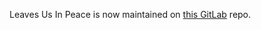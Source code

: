 Leaves Us In Peace is now maintained on [this GitLab](https://gitlab.com/supersaiyansubtlety/leaves_us_in_peace) repo. 
